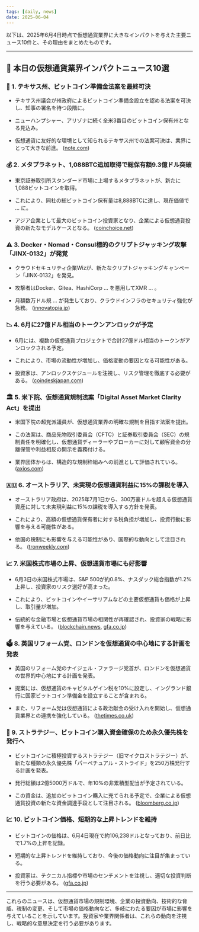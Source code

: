 ```yaml
---
tags: [daily, news]
date: 2025-06-04
---
```

以下は、2025年6月4日時点で仮想通貨業界に大きなインパクトを与えた主要ニュース10件と、その理由をまとめたものです。

---

## 📌 本日の仮想通貨業界インパクトニュース10選

### 🚀 1. テキサス州、ビットコイン準備金法案を最終可決

- テキサス州議会が州政府によるビットコイン準備金設立を認める法案を可決し、知事の署名を待つ段階に。
    
- ニューハンプシャー、アリゾナに続く全米3番目のビットコイン保有州となる見込み。
    
- 仮想通貨に友好的な環境として知られるテキサス州での法案可決は、業界にとって大きな前進。 ([note.com](https://note.com/take24545/n/n3ebf4f412bf1?utm_source=chatgpt.com "【2025/6/3 仮想通貨ニュース】｜take2（テイクツー） - note"))
    

### 💰 2. メタプラネット、1,088BTC追加取得で総保有額9.3億ドル突破

- 東京証券取引所スタンダード市場に上場するメタプラネットが、新たに1,088ビットコインを取得。
    
- これにより、同社の総ビットコイン保有量は8,888BTCに達し、現在価値で ... に。
    
- アジア企業として最大のビットコイン投資家となり、企業による仮想通貨投資の新たなモデルケースとなる。 ([coinchoice.net](https://coinchoice.net/metaplanet-1088-btc-holdings-930m-2025/?utm_source=chatgpt.com "【速報】メタプラネット、1,088BTC追加取得で総保有額9.3億ドル突破 - アジア企業最大のビットコイン投資家へ"))
    

### ⚠️ 3. Docker・Nomad・Consul標的のクリプトジャッキング攻撃「JINX-0132」が発覚

- クラウドセキュリティ企業Wizが、新たなクリプトジャッキングキャンペーン「JINX-0132」を発見。
    
- 攻撃者はDocker、Gitea、HashiCorp ... を悪用してXMR ... 。
    
- 月額数万ドル規 ... が発生しており、クラウドインフラのセキュリティ強化が急務。 ([innovatopia.jp](https://innovatopia.jp/cyber-security/cyber-security-news/56515/?utm_source=chatgpt.com "Docker・Nomad・Consul標的のクリプトジャッキング攻撃「JINX ..."))
    

### 📉 4. 6月に27億ドル相当のトークンアンロックが予定

- 6月には、複数の仮想通貨プロジェクトで合計27億ドル相当のトークンがアンロックされる予定。
    
- これにより、市場の流動性が増加し、価格変動の要因となる可能性がある。
    
- 投資家は、アンロックスケジュールを注視し、リスク管理を徹底する必要がある。 ([coindeskjapan.com](https://www.coindeskjapan.com/?utm_source=chatgpt.com "CoinDesk JAPAN（コインデスク・ジャパン） | 暗号資産（仮想通貨 ..."))
    

### 🏛️ 5. 米下院、仮想通貨規制法案「Digital Asset Market Clarity Act」を提出

- 米国下院の超党派議員が、仮想通貨業界の明確な規制を目指す法案を提出。
    
- この法案は、商品先物取引委員会（CFTC）と証券取引委員会（SEC）の規制責任を明確化し、仮想通貨ディーラーやブローカーに対して顧客資金の分離保管や利益相反の開示を義務付ける。
    
- 業界団体からは、構造的な規制枠組みへの前進として評価されている。 ([axios.com](https://www.axios.com/2025/05/29/house-regulation-cryptocurrency-clarity-act?utm_source=chatgpt.com "House introduces new effort to regulate cryptocurrency"))
    

### 🇦🇺 6. オーストラリア、未実現の仮想通貨利益に15%の課税を導入

- オーストラリア政府は、2025年7月1日から、300万豪ドルを超える仮想通貨資産に対して未実現利益に15%の課税を導入する方針を発表。
    
- これにより、高額の仮想通貨保有者に対する税負担が増加し、投資行動に影響を与える可能性がある。
    
- 他国の税制にも影響を与える可能性があり、国際的な動向として注目される。 ([tronweekly.com](https://www.tronweekly.com/australias-bold-new-crypto-tax-how-it-could/?utm_source=chatgpt.com "Australia’s Bold New Crypto Tax: How It Could Affect BTC And Other Cryptos"))
    

### 📈 7. 米国株式市場の上昇、仮想通貨市場にも好影響

- 6月3日の米国株式市場は、S&P 500が約0.8%、ナスダック総合指数が1.2%上昇し、投資家のリスク選好が高まった。
    
- これにより、ビットコインやイーサリアムなどの主要仮想通貨も価格が上昇し、取引量が増加。
    
- 伝統的な金融市場と仮想通貨市場の相関性が再確認され、投資家の戦略に影響を与えている。 ([blockchain.news](https://blockchain.news/flashnews/us-stock-market-closes-strongly-green-key-crypto-market-implications-and-trading-insights?utm_source=chatgpt.com "US Stock Market Closes Strongly Green: Key Crypto Market ..."), [gfa.co.jp](https://www.gfa.co.jp/crypto/news/market-news/news-766/?utm_source=chatgpt.com "【速報】仮想通貨はリップルが大幅上昇 ビットコイン(BTC ..."))
    

### 🗳️ 8. 英国リフォーム党、ロンドンを仮想通貨の中心地にする計画を発表

- 英国のリフォーム党のナイジェル・ファラージ党首が、ロンドンを仮想通貨の世界的中心地にする計画を発表。
    
- 提案には、仮想通貨のキャピタルゲイン税を10%に設定し、イングランド銀行に国家ビットコイン準備金を設立することが含まれる。
    
- また、リフォーム党は仮想通貨による政治献金の受け入れを開始し、仮想通貨業界との連携を強化している。 ([thetimes.co.uk](https://www.thetimes.co.uk/article/farage-in-vegas-reform-leader-pledges-crypto-revolution-for-london-k0c23lsfq?utm_source=chatgpt.com "Reform leader Nigel Farage pledges 'crypto revolution' for London"))
    

### 🏦 9. ストラテジー、ビットコイン購入資金確保のため永久優先株を発行へ

- ビットコインに積極投資するストラテジー（旧マイクロストラテジー）が、新たな種類の永久優先株「パーペチュアル・ストライド」を250万株発行する計画を発表。
    
- 発行総額は2億5000万ドルで、年10%の非累積型配当が予定されている。
    
- この資金は、追加のビットコイン購入に充てられる予定で、企業による仮想通貨投資の新たな資金調達手段として注目される。 ([bloomberg.co.jp](https://www.bloomberg.co.jp/news/articles/2025-06-03/SX92KGDWX2PS00?srnd=cojp-v2-overseas&utm_source=chatgpt.com "ビットコイン積極投資のストラテジー、優先株発行へ - ブルームバーグ"))
    

### 💹 10. ビットコイン価格、短期的な上昇トレンドを維持

- ビットコインの価格は、6月4日現在で約106,238ドルとなっており、前日比で1.7%の上昇を記録。
    
- 短期的な上昇トレンドを維持しており、今後の価格動向に注目が集まっている。
    
- 投資家は、テクニカル指標や市場のセンチメントを注視し、適切な投資判断を行う必要がある。 ([gfa.co.jp](https://www.gfa.co.jp/crypto/news/market-news/news-766/?utm_source=chatgpt.com "【速報】仮想通貨はリップルが大幅上昇 ビットコイン(BTC ..."))
    

---

これらのニュースは、仮想通貨市場の規制環境、企業の投資動向、技術的な脅威、税制の変更、そして市場の価格動向など、多岐にわたる要因が市場に影響を与えていることを示しています。投資家や業界関係者は、これらの動向を注視し、戦略的な意思決定を行う必要があります。